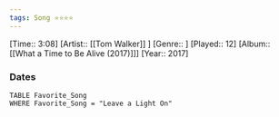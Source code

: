```yaml
---
tags: Song ⭐⭐⭐⭐ 
---
```

[Time:: 3:08]
[Artist:: [[Tom Walker]] ]
[Genre:: ]
[Played:: 12]
[Album:: [[What a Time to Be Alive (2017)]]]
[Year:: 2017]
### Dates
````dataview
TABLE Favorite_Song
WHERE Favorite_Song = "Leave a Light On"
````